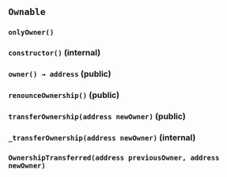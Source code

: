 ## `Ownable`





### `onlyOwner()`






### `constructor()` (internal)





### `owner() → address` (public)





### `renounceOwnership()` (public)





### `transferOwnership(address newOwner)` (public)





### `_transferOwnership(address newOwner)` (internal)






### `OwnershipTransferred(address previousOwner, address newOwner)`







